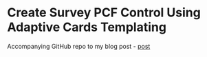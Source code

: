 # Create Survey PCF Control Using Adaptive Cards Templating

Accompanying GitHub repo to my blog post - [post](https://taerimhan.com/create-survey-pcf-control-using-adaptive-cards-templating/)
